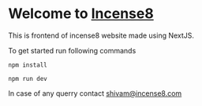 # Welcome to [Incense8](https://incense8.com)

This is frontend of incense8 website made using NextJS.

To get started run following commands

`npm install`

`npm run dev`

In case of any querry contact shivam@incense8.com
